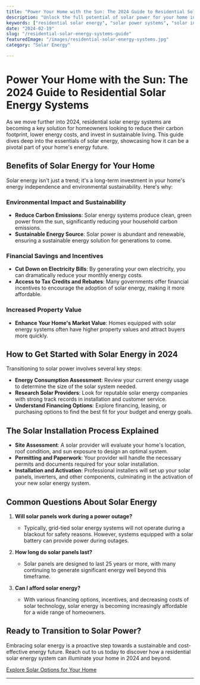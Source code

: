 ```yaml
---
title: "Power Your Home with the Sun: The 2024 Guide to Residential Solar Energy Systems"
description: "Unlock the full potential of solar power for your home in 2024. This guide covers everything from the benefits of solar energy systems to installation and cost-saving tips."
keywords: ["residential solar energy", "solar power systems", "solar installation", "energy savings", "sustainable living"]
date: "2024-02-19"
slug: "/residential-solar-energy-systems-guide"
featuredImage: "/images/residential-solar-energy-systems.jpg"
category: "Solar Energy"

---
```


# Power Your Home with the Sun: The 2024 Guide to Residential Solar Energy Systems

As we move further into 2024, residential solar energy systems are becoming a key solution for homeowners looking to reduce their carbon footprint, lower energy costs, and invest in sustainable living. This guide dives deep into the essentials of solar energy, showcasing how it can be a pivotal part of your home's energy future.

## Benefits of Solar Energy for Your Home

Solar energy isn't just a trend; it's a long-term investment in your home's energy independence and environmental sustainability. Here's why:

### Environmental Impact and Sustainability

- **Reduce Carbon Emissions**: Solar energy systems produce clean, green power from the sun, significantly reducing your household carbon emissions.
- **Sustainable Energy Source**: Solar power is abundant and renewable, ensuring a sustainable energy solution for generations to come.

### Financial Savings and Incentives

- **Cut Down on Electricity Bills**: By generating your own electricity, you can dramatically reduce your monthly energy costs.
- **Access to Tax Credits and Rebates**: Many governments offer financial incentives to encourage the adoption of solar energy, making it more affordable.

### Increased Property Value

- **Enhance Your Home's Market Value**: Homes equipped with solar energy systems often have higher property values and attract buyers more quickly.

## How to Get Started with Solar Energy in 2024

Transitioning to solar power involves several key steps:

- **Energy Consumption Assessment**: Review your current energy usage to determine the size of the solar system needed.
- **Research Solar Providers**: Look for reputable solar energy companies with strong track records in installation and customer service.
- **Understand Financing Options**: Explore financing, leasing, or purchasing options to find the best fit for your budget and energy goals.

## The Solar Installation Process Explained

- **Site Assessment**: A solar provider will evaluate your home's location, roof condition, and sun exposure to design an optimal system.
- **Permitting and Paperwork**: Your provider will handle the necessary permits and documents required for your solar installation.
- **Installation and Activation**: Professional installers will set up your solar panels, inverters, and other components, culminating in the activation of your new solar energy system.

## Common Questions About Solar Energy

1. **Will solar panels work during a power outage?**
   - Typically, grid-tied solar energy systems will not operate during a blackout for safety reasons. However, systems equipped with a solar battery can provide power during outages.

2. **How long do solar panels last?**
   - Solar panels are designed to last 25 years or more, with many continuing to generate significant energy well beyond this timeframe.

3. **Can I afford solar energy?**
   - With various financing options, incentives, and decreasing costs of solar technology, solar energy is becoming increasingly affordable for a wide range of homeowners.

## Ready to Transition to Solar Power?

Embracing solar energy is a proactive step towards a sustainable and cost-effective energy future. Reach out to us today to discover how a residential solar energy system can illuminate your home in 2024 and beyond.

[Explore Solar Options for Your Home](/)

---
